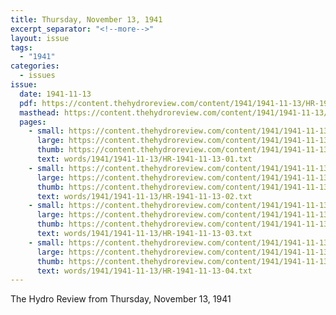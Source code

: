 ```yaml
---
title: Thursday, November 13, 1941
excerpt_separator: "<!--more-->"
layout: issue
tags:
  - "1941"
categories:
  - issues
issue:
  date: 1941-11-13
  pdf: https://content.thehydroreview.com/content/1941/1941-11-13/HR-1941-11-13.pdf
  masthead: https://content.thehydroreview.com/content/1941/1941-11-13/masthead/HR-1941-11-13.jpg
  pages:
    - small: https://content.thehydroreview.com/content/1941/1941-11-13/small/HR-1941-11-13-01.jpg
      large: https://content.thehydroreview.com/content/1941/1941-11-13/large/HR-1941-11-13-01.jpg
      thumb: https://content.thehydroreview.com/content/1941/1941-11-13/thumbnails/HR-1941-11-13-01.jpg
      text: words/1941/1941-11-13/HR-1941-11-13-01.txt
    - small: https://content.thehydroreview.com/content/1941/1941-11-13/small/HR-1941-11-13-02.jpg
      large: https://content.thehydroreview.com/content/1941/1941-11-13/large/HR-1941-11-13-02.jpg
      thumb: https://content.thehydroreview.com/content/1941/1941-11-13/thumbnails/HR-1941-11-13-02.jpg
      text: words/1941/1941-11-13/HR-1941-11-13-02.txt
    - small: https://content.thehydroreview.com/content/1941/1941-11-13/small/HR-1941-11-13-03.jpg
      large: https://content.thehydroreview.com/content/1941/1941-11-13/large/HR-1941-11-13-03.jpg
      thumb: https://content.thehydroreview.com/content/1941/1941-11-13/thumbnails/HR-1941-11-13-03.jpg
      text: words/1941/1941-11-13/HR-1941-11-13-03.txt
    - small: https://content.thehydroreview.com/content/1941/1941-11-13/small/HR-1941-11-13-04.jpg
      large: https://content.thehydroreview.com/content/1941/1941-11-13/large/HR-1941-11-13-04.jpg
      thumb: https://content.thehydroreview.com/content/1941/1941-11-13/thumbnails/HR-1941-11-13-04.jpg
      text: words/1941/1941-11-13/HR-1941-11-13-04.txt
---
```


The Hydro Review from Thursday, November 13, 1941

<!--more-->

